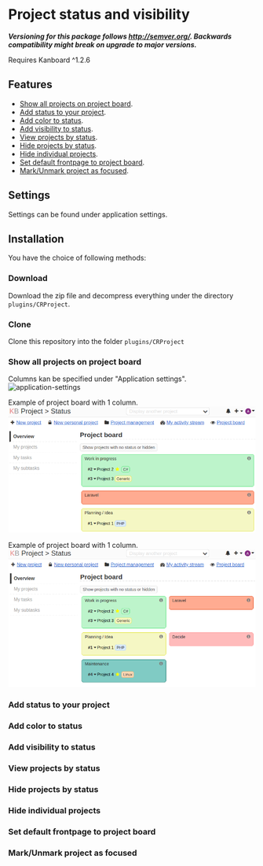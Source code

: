# Project status and visibility

**_Versioning for this package follows http://semver.org/. Backwards compatibility might break on upgrade to major versions._**

Requires Kanboard ^1.2.6

## Features

- [Show all projects on project board](#show-all-projects-on-project-board).
- [Add status to your project](#add-status-to-your-project).
- [Add color to status](#add-color-to-status).
- [Add visibility to status](#add-visibility-to-status).
- [View projects by status](#view-projects-by-status).
- [Hide projects by status](#hide-projects-by-status).
- [Hide individual projects](#hide-individual-projects).
- [Set default frontpage to project board](#set-default-frontpage-to-project-board).
- [Mark/Unmark project as focused](#markunmark-project-as-focused).


## Settings
Settings can be found under application settings.

## Installation
You have the choice of following methods:

### Download
Download the zip file and decompress everything under the directory `plugins/CRProject`.

### Clone
Clone this repository into the folder `plugins/CRProject`

### Show all projects on project board
Columns kan be specified under "Application settings".
![application-settings](#docs/settings-number-of-columns.png)

Example of project board with 1 column.
![Projects by 1 column](docs/project-board-1.png)

Example of project board with 1 column.
![Projects by 2 columns](docs/project-board-2.png)

### Add status to your project

### Add color to status

### Add visibility to status

### View projects by status

### Hide projects by status

### Hide individual projects

### Set default frontpage to project board

### Mark/Unmark project as focused
